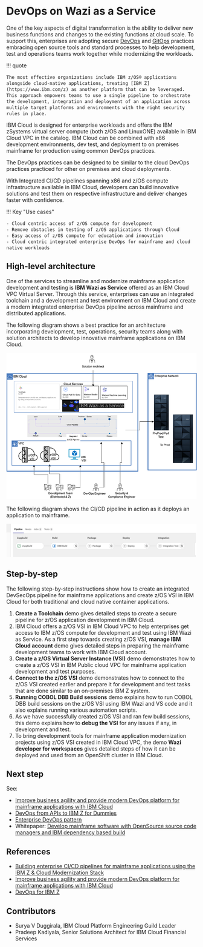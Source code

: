 # DevOps on Wazi as a Service

One of the key aspects of digital transformation is the ability to deliver new business functions and changes to the existing functions at cloud scale. To support this, enterprises are adopting secure [DevOps](https://www.ibm.com/topics/devops) and [GitOps](https://developer.ibm.com/articles/use-gitops-to-combine-infrastructure-and-application-services/) practices embracing open source tools and standard processes to help development, test and operations teams work together while modernizing the workloads.

!!! quote

    The most effective organizations include IBM z/OS® applications alongside cloud-native applications, treating [IBM Z](https://www.ibm.com/z) as another platform that can be leveraged. This approach empowers teams to use a single pipeline to orchestrate the development, integration and deployment of an application across multiple target platforms and environments with the right security rules in place.

IBM Cloud is designed for enterprise workloads and offers the IBM zSystems virtual server compute (both z/OS and LinuxONE) available in IBM Cloud VPC in the catalog. IBM Cloud can be combined with x86 development environments, dev test, and deployment to on premises mainframe for production using common DevOps practices.

The DevOps practices can be designed to be similar to the cloud DevOps practices practiced for other on premises and cloud deployments.

With Integrated CI/CD pipelines spanning x86 and z/OS compute infrastructure available in IBM Cloud, developers can build innovative solutions and test them on respective infrastructure and deliver changes faster with confidence.

!!! Key "Use cases"

    - Cloud centric access of z/OS compute for development
    - Remove obstacles in testing of z/OS applications through Cloud
    - Easy access of z/OS compute for education and innovation
    - Cloud centric integrated enterprise DevOps for mainframe and cloud native workloads

## High-level architecture

One of the services to streamline and modernize mainframe application development and testing is **IBM Wazi as Service** offered as an IBM Cloud VPC Virtual Server. Through this service, enterprises can use an integrated toolchain and a development and test environment on IBM Cloud and create a modern integrated enterprise DevOps pipeline across mainframe and distributed applications.

The following diagram shows a best practice for an architecture incorporating development, test, operations, security teams along with solution architects to develop innovative mainframe applications on IBM Cloud.

[![devops wazi](./media/mainframe-devops-wazi.png)](https://www.ibm.com/downloads/cas/Y3JDDJOD)

The following diagram shows the CI/CD pipeline in action as it deploys an application to mainframe.

![cicd pipeline](./media/z-enterprise-devops-example2.png)

## Step-by-step

The following step-by-step instructions show how to create an integrated DevSecOps pipeline for mainframe applications and create z/OS VSI in IBM Cloud for both traditional and cloud native container applications. 

1. **Create a Toolchain** demo gives detailed steps to create a secure pipeline for z/OS application development in IBM Cloud.
2. IBM Cloud offers a z/OS VSI in IBM Cloud VPC to help enterprises get access to IBM z/OS compute for development and test using IBM Wazi as Service. As a first step towards creating z/OS VSI, **manage IBM Cloud account** demo gives detailed steps in preparing the mainframe development teams to work with IBM Cloud account.
3. **Create a z/OS Virtual Server Instance (VSI)** demo demonstrates how to create a z/OS VSI in IBM Public cloud VPC for mainframe application development and test purposes.
4. **Connect to the z/OS VSI** demo demonstrates how to connect to the z/OS VSI created earlier and prepare it for development and test tasks that are done similar to an on-premises IBM Z system.
5. **Running COBOL DBB Build sessions** demo explains how to run COBOL DBB build sessions on the z/OS VSI using IBM Wazi and VS code and it also explains running various automation scripts.
6. As we have successfully created z/OS VSI and ran few build sessions, this demo explains how to **debug the VSI** for any issues if any, in development and test.
7. To bring development tools for mainframe application modernization projects using z/OS VSI created in IBM Cloud VPC, the demo **Wazi developer for workspaces** gives detailed steps of how it can be deployed and used from an OpenShift cluster in IBM Cloud.

## Next step

See:

- [Improve business agility and provide modern DevOps platform for mainframe applications with IBM Cloud](https://www.ibm.com/downloads/cas/Y3JDDJOD)
- [DevOps from APIs to IBM Z for Dummies](http://www.recarta.co.uk/wp-content/uploads/2017/05/DevOpsforDummies-ilovepdf-compressed.pdf)
- [Enterprise DevOps pattern](https://www.ibm.com/cloud/architecture/architectures/z-enterprise-devops-pattern)
- Whitepaper: [Develop mainframe software with OpenSource source code managers and IBM dependency based build](https://www.ibm.com/support/pages/system/files/inline-files/Develop-Mainframe-Software-with-Git-and-IBM_Dependency_Based_Build.pdf)

## References

- [Building enterprise CI/CD pipelines for mainframe applications using the IBM Z & Cloud Modernization Stack](https://www.ibm.com/support/pages/node/6960229)
- [Improve business agility and provide modern DevOps platform for mainframe applications with IBM Cloud](https://www.ibm.com/downloads/cas/Y3JDDJOD)
- [DevOps for IBM Z](https://www.ibm.com/z/devops)

## Contributors

- Surya V Duggirala, IBM Cloud Platform Engineering Guild Leader
- Pradeep Kadiyala, Senior Solutions Architect for IBM Cloud Financial Services
